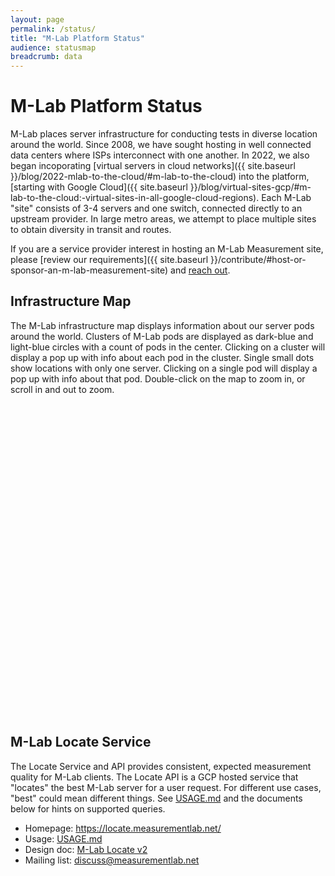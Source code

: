 ```yaml
---
layout: page
permalink: /status/
title: "M-Lab Platform Status"
audience: statusmap
breadcrumb: data
---
```


# M-Lab Platform Status

M-Lab places server infrastructure for conducting tests in diverse location around the world. Since 2008, we have sought hosting in well connected data centers where ISPs interconnect with one another. In 2022, we also began incoporating [virtual servers in cloud networks]({{ site.baseurl }}/blog/2022-mlab-to-the-cloud/#m-lab-to-the-cloud) into the platform, [starting with Google Cloud]({{ site.baseurl }}/blog/virtual-sites-gcp/#m-lab-to-the-cloud:-virtual-sites-in-all-google-cloud-regions).  Each M-Lab "site" consists of 3-4 servers and one switch, connected directly to an upstream provider. In large metro areas, we attempt to place multiple sites to obtain diversity in transit and routes.

If you are a service provider interest in hosting an M-Lab Measurement site, please [review our requirements]({{ site.baseurl }}/contribute/#host-or-sponsor-an-m-lab-measurement-site) and [reach out](mailto:hello@measurementlab.net). 

## Infrastructure Map
<p>
The M-Lab infrastructure map displays information about our server pods around the world. Clusters of M-Lab pods are displayed as dark-blue and light-blue circles with a count of pods in the center. Clicking on a cluster will display a pop up with info about each pod in the cluster. Single small dots show locations with only one server. Clicking on a single pod will display a pop up with info about that pod. Double-click on the map to zoom in, or scroll in and out to zoom.
<div id="map" class="map leaflet-container" style="height: 500px; width:100%; position:relative;"></div>
</p>

<script>
{% include infrastructure-map.js %}
</script>

## M-Lab Locate Service

The Locate Service and API provides consistent, expected measurement quality for M-Lab
clients. The Locate API is a GCP hosted service that "locates" the best M-Lab
server for a user request. For different use cases, "best" could mean different
things. See [USAGE.md](https://github.com/m-lab/locate/blob/main/USAGE.md) and
the documents below for hints on supported queries.

- Homepage: <https://locate.measurementlab.net/>
- Usage: [USAGE.md](https://github.com/m-lab/locate/blob/main/USAGE.md)
- Design doc: [M-Lab Locate v2](https://docs.google.com/document/d/1az-4Fojf_0REQopCyA9WDS54ZNILQDuTc5SnWkbozbE/view)
- Mailing list: [discuss@measurementlab.net](https://groups.google.com/a/measurementlab.net/forum/#!forum/discuss)
